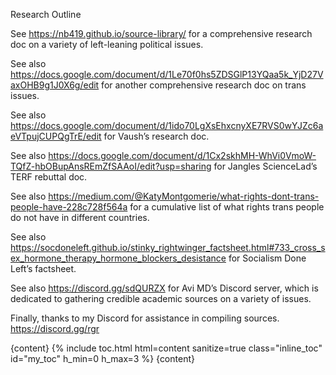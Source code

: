Research Outline 

See https://nb419.github.io/source-library/ for a comprehensive research doc on a variety
of left-leaning political issues.

See also https://docs.google.com/document/d/1Le70f0hs5ZDSGlP13YQaa5k_YjD27VaxOHB9g1J0X6g/edit for another comprehensive research doc on trans issues.

See also https://docs.google.com/document/d/1ido70LgXsEhxcnyXE7RVS0wYJZc6aeVTpujCUPQgTrE/edit for Vaush’s research doc.

See also https://docs.google.com/document/d/1Cx2skhMH-WhVi0VmoW-TQfZ-hbOBupAnsREmZfSAAoI/edit?usp=sharing for Jangles ScienceLad’s TERF rebuttal doc.

See also https://medium.com/@KatyMontgomerie/what-rights-dont-trans-people-have-228c728f564a for a cumulative list of what rights trans people do not have in different countries.

See also https://socdoneleft.github.io/stinky_rightwinger_factsheet.html#733_cross_sex_hormone_therapy_hormone_blockers_desistance for Socialism Done Left’s factsheet.

See also https://discord.gg/sdQURZX for Avi MD’s Discord server, which is dedicated to gathering credible academic sources on a variety of issues.

Finally, thanks to my Discord for assistance in compiling sources. https://discord.gg/rgr

{content}
{% include toc.html html=content sanitize=true class="inline_toc" id="my_toc" h_min=0 h_max=3 %}
{content}